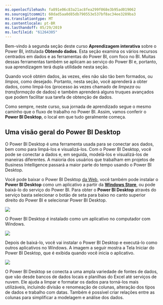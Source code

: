 ```yaml
---
ms.openlocfilehash: fa891e06c83a21ac8fea299f068e3b95ad019062
ms.sourcegitcommit: 60dad5aa0d85db790553e537bf8ac34ee3289ba3
ms.translationtype: MT
ms.contentlocale: pt-BR
ms.lasthandoff: 05/29/2019
ms.locfileid: "61264305"
---
```

Bem-vindo à segunda seção deste curso **Aprendizagem interativa** sobre o Power BI, intitulada **Obtendo dados**. Esta seção examina os vários recursos centrados em dados e as ferramentas do Power BI, com foco no BI. Muitas dessas ferramentas também se aplicam ao serviço do Power BI e, portanto, sua aprendizagem terá dupla utilidade nesta seção.

Quando você obtém dados, às vezes, eles não são tão bem formados, ou *limpos*, como desejado. Portanto, nesta seção, você aprenderá a obter dados, como limpá-los (processo às vezes chamado de *limpeza* ou *transformação* de dados) e também aprenderá alguns truques avançados que podem facilitar sua tarefa de obtenção de dados.

Como sempre, neste curso, sua jornada de aprendizado segue o mesmo caminho que o fluxo de trabalho no Power BI. Assim, vamos conferir o **Power BI Desktop**, o local em que tudo geralmente começa.

## <a name="an-overview-of-power-bi-desktop"></a>Uma visão geral do Power BI Desktop
O Power BI Desktop é uma ferramenta usada para se conectar aos dados, bem como para limpá-los e visualizá-los. Com o Power BI Desktop, você pode se conectar a dados e, em seguida, modelá-los e visualizá-los de maneiras diferentes. A maioria dos usuários que trabalham em projetos de Business Intelligence passará a maior parte do tempo usando o Power BI Desktop.

Você pode baixar o Power BI Desktop [da Web](http://go.microsoft.com/fwlink/?LinkID=521662), você também pode instalar o **Power BI Desktop** como um aplicativo a partir da [**Windows Store**](http://aka.ms/pbidesktopstore), ou pode baixá-lo do serviço do Power BI. Para obter o **Power BI Desktop** através do serviço basta selecionar o botão de seta para baixo no canto superior direito do Power BI e selecionar Power BI Desktop.

![](media/1-1-overview-of-power-bi-desktop/1-1_1.png)

O Power BI Desktop é instalado como um aplicativo no computador com Windows.

![](media/1-1-overview-of-power-bi-desktop/1-1_2.png)

Depois de baixá-lo, você vai instalar o Power BI Desktop e executá-lo como outros aplicativos no Windows. A imagem a seguir mostra a Tela Iniciar do Power BI Desktop, que é exibida quando você inicia o aplicativo.

![](media/1-1-overview-of-power-bi-desktop/1-1_3.png)

O Power BI Desktop se conecta a uma ampla variedade de fontes de dados, que vão desde bancos de dados locais e planilhas do Excel até serviços de nuvem. Ele ajuda a limpar e formatar os dados para torná-los mais utilizáveis, incluindo divisão e renomeação de colunas, alteração dos tipos de dados e trabalho com datas. Também é possível criar relações entre as colunas para simplificar a modelagem e análise dos dados.

